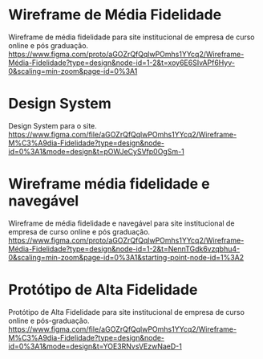 # Wireframe de Média Fidelidade
Wireframe de média fidelidade para site institucional de empresa de curso online e pós graduação.
https://www.figma.com/proto/aGOZrQfQqlwPOmhs1YYcq2/Wireframe-Média-Fidelidade?type=design&node-id=1-2&t=xoy6E6SIvAPf6Hyv-0&scaling=min-zoom&page-id=0%3A1

# Design System
Design System para o site.
https://www.figma.com/file/aGOZrQfQqlwPOmhs1YYcq2/Wireframe-M%C3%A9dia-Fidelidade?type=design&node-id=0%3A1&mode=design&t=pOWJeCySVfp0OgSm-1

# Wireframe média fidelidade e navegável
Wireframe de média fidelidade e navegável para site institucional de empresa de curso online e pós graduação.
https://www.figma.com/proto/aGOZrQfQqlwPOmhs1YYcq2/Wireframe-Média-Fidelidade?type=design&node-id=1-2&t=NennTGdk6vzqbhu4-0&scaling=min-zoom&page-id=0%3A1&starting-point-node-id=1%3A2

# Protótipo de Alta Fidelidade
Protótipo de Alta Fidelidade para site institucional de empresa de curso online e pós-graduação.
https://www.figma.com/file/aGOZrQfQqlwPOmhs1YYcq2/Wireframe-M%C3%A9dia-Fidelidade?type=design&node-id=0%3A1&mode=design&t=YOE3RNvsVEzwNaeD-1
